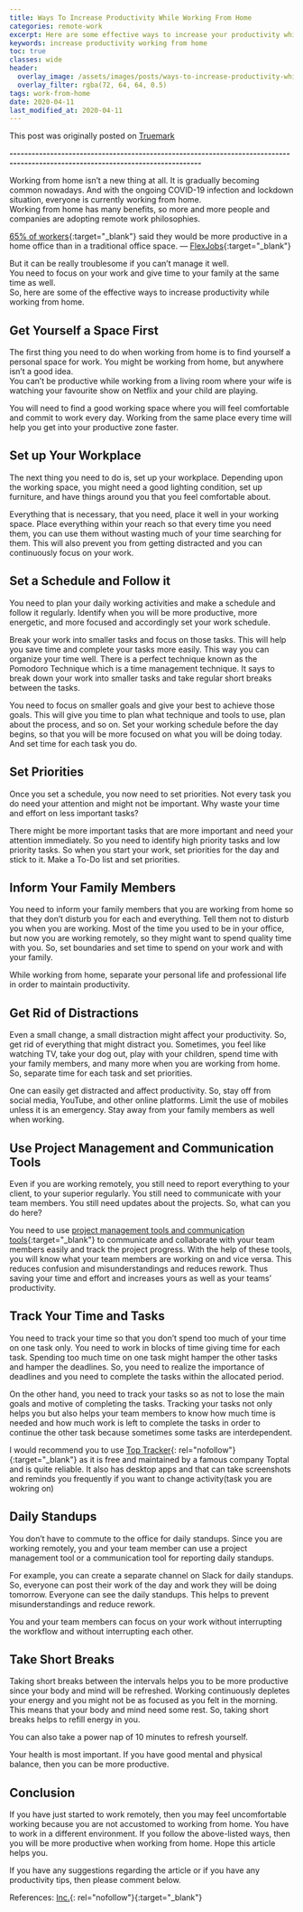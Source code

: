 ```yaml
---
title: Ways To Increase Productivity While Working From Home
categories: remote-work
excerpt: Here are some effective ways to increase your productivity while working from home.
keywords: increase productivity working from home
toc: true
classes: wide
header:
  overlay_image: /assets/images/posts/ways-to-increase-productivity-while-working-from-home/working-from-home.jpg
  overlay_filter: rgba(72, 64, 64, 0.5)
tags: work-from-home
date: 2020-04-11
last_modified_at: 2020-04-11
---
```


This post was originally posted on [Truemark](https://truemark.com.np/blog/work-from-home-productivity-tips/#)

<b>--------------------------------------------------------------------------------------------------------------------------------</b>

Working from home isn’t a new thing at all. It is gradually becoming common nowadays. And with the ongoing COVID-19 infection and lockdown situation, everyone is currently working from home.<br />
Working from home has many benefits, so more and more people and companies are adopting remote work philosophies.

[65% of workers](https://www.yourbestdigs.com/work-from-home-statistics/){:target="\_blank"} said they would be more productive in a home office than in a traditional office space. — [FlexJobs](https://www.flexjobs.com/blog/post/flexjobs-2018-annual-survey-workers-believe-flexible-remote-job-can-help-save-money-reduce-stress-more/){:target="\_blank"}

But it can be really troublesome if you can’t manage it well.<br />
You need to focus on your work and give time to your family at the same time as well.<br />
So, here are some of the effective ways to increase productivity while working from home.

## Get Yourself a Space First

The first thing you need to do when working from home is to find yourself a personal space for work. You might be working from home, but anywhere isn’t a good idea.<br />
You can’t be productive while working from a living room where your wife is watching your favourite show on Netflix and your child are playing.

You will need to find a good working space where you will feel comfortable and commit to work every day. Working from the same place every time will help you get into your productive zone faster.

## Set up Your Workplace

The next thing you need to do is, set up your workplace. Depending upon the working space, you might need a good lighting condition, set up furniture, and have things around you that you feel comfortable about.

Everything that is necessary, that you need, place it well in your working space. Place everything within your reach so that every time you need them, you can use them without wasting much of your time searching for them.
This will also prevent you from getting distracted and you can continuously focus on your work.

## Set a Schedule and Follow it

You need to plan your daily working activities and make a schedule and follow it regularly. Identify when you will be more productive, more energetic, and more focused and accordingly set your work schedule.

Break your work into smaller tasks and focus on those tasks. This will help you save time and complete your tasks more easily. This way you can organize your time well. There is a perfect technique known as the Pomodoro Technique which is a time management technique. It says to break down your work into smaller tasks and take regular short breaks between the tasks.

You need to focus on smaller goals and give your best to achieve those goals. This will give you time to plan what technique and tools to use, plan about the process, and so on. Set your working schedule before the day begins, so that you will be more focused on what you will be doing today. And set time for each task you do.

## Set Priorities

Once you set a schedule, you now need to set priorities. Not every task you do need your attention and might not be important. Why waste your time and effort on less important tasks?

There might be more important tasks that are more important and need your attention immediately. So you need to identify high priority tasks and low priority tasks. So when you start your work, set priorities for the day and stick to it. Make a To-Do list and set priorities.

## Inform Your Family Members

You need to inform your family members that you are working from home so that they don’t disturb you for each and everything. Tell them not to disturb you when you are working. Most of the time you used to be in your office, but now you are working remotely, so they might want to spend quality time with you. So, set boundaries and set time to spend on your work and with your family.

While working from home, separate your personal life and professional life in order to maintain productivity.

## Get Rid of Distractions

Even a small change, a small distraction might affect your productivity. So, get rid of everything that might distract you. Sometimes, you feel like watching TV, take your dog out, play with your children, spend time with your family members, and many more when you are working from home. So, separate time for each task and set priorities.

One can easily get distracted and affect productivity. So, stay off from social media, YouTube, and other online platforms. Limit the use of mobiles unless it is an emergency. Stay away from your family members as well when working.

## Use Project Management and Communication Tools

Even if you are working remotely, you still need to report everything to your client, to your superior regularly. You still need to communicate with your team members. You still need updates about the projects. So, what can you do here?

You need to use [project management tools and communication tools](/zero_investment_startup/tools/){:target="\_blank"} to communicate and collaborate with your team members easily and track the project progress. With the help of these tools, you will know what your team members are working on and vice versa. This reduces confusion and misunderstandings and reduces rework. Thus saving your time and effort and increases yours as well as your teams’ productivity.

## Track Your Time and Tasks

You need to track your time so that you don’t spend too much of your time on one task only. You need to work in blocks of time giving time for each task. Spending too much time on one task might hamper the other tasks and hamper the deadlines. So, you need to realize the importance of deadlines and you need to complete the tasks within the allocated period.

On the other hand, you need to track your tasks so as not to lose the main goals and motive of completing the tasks. Tracking your tasks not only helps you but also helps your team members to know how much time is needed and how much work is left to complete the tasks in order to continue the other task because sometimes some tasks are interdependent.

I would recommend you to use [Top Tracker](https://tracker.toptal.com/){: rel="nofollow"}{:target="\_blank"} as it is free and maintained by a famous company Toptal and is quite reliable. It also has desktop apps and that can take screenshots and reminds you frequently if you want to change activity(task you are wokring on)

## Daily Standups

You don’t have to commute to the office for daily standups. Since you are working remotely, you and your team member can use a project management tool or a communication tool for reporting daily standups.

For example, you can create a separate channel on Slack for daily standups. So, everyone can post their work of the day and work they will be doing tomorrow. Everyone can see the daily standups. This helps to prevent misunderstandings and reduce rework.

You and your team members can focus on your work without interrupting the workflow and without interrupting each other.

## Take Short Breaks

Taking short breaks between the intervals helps you to be more productive since your body and mind will be refreshed. Working continuously depletes your energy and you might not be as focused as you felt in the morning. This means that your body and mind need some rest. So, taking short breaks helps to refill energy in you.

You can also take a power nap of 10 minutes to refresh yourself.

Your health is most important. If you have good mental and physical balance, then you can be more productive.

## Conclusion

If you have just started to work remotely, then you may feel uncomfortable working because you are not accustomed to working from home. You have to work in a different environment. If you follow the above-listed ways, then you will be more productive when working from home. Hope this article helps you.

If you have any suggestions regarding the article or if you have any productivity tips, then please comment below.

References: [Inc.](https://www.inc.com/john-rampton/15-ways-to-increase-productivity-at-work.html){: rel="nofollow"}{:target="\_blank"}
